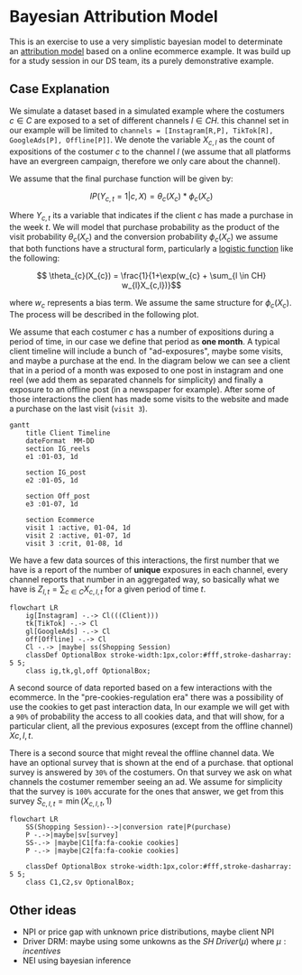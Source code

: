 # Bayesian Attribution Model

This is an exercise to use a very simplistic bayesian model to determinate an [attribution model](https://en.wikipedia.org/wiki/Attribution_(marketing)) based on a online ecommerce example. It was build up for a study session in our DS team, its a purely demonstrative example.   

## Case Explanation 

We simulate a dataset based in a simulated example where the costumers $c \in C$ are exposed to a set of different channels $l \in CH$. this channel set in our example will be limited to `channels = [Instagram[R,P], TikTok[R], GoogleAds[P], Offline[P]]`. We denote the variable $X_{c,l}$ as the count of expositions of the costumer $c$ to the channel $l$ (we assume that all platforms have an evergreen campaign, therefore we only care about the channel). 

We assume that the final purchase function will be given by: 

$$ IP(Y_{c,t}=1|c,X) = \theta_{c}(X_{c})*\phi_{c}(X_{c})$$

Where $Y_{c,t}$ its a variable that indicates if the client $c$ has made a purchase in the week $t$. We will model that purchase probability as the product of the visit probability $\theta_{c}(X_{c})$ and the conversion probability $\phi_{c}(X_{c})$ we assume that both functions have a structural form, particularly a [logistic function](https://en.wikipedia.org/wiki/Logistic_regression) like the following:

$$  \theta_{c}(X_{c}) = \frac{1}{1+\exp(w_{c} + \sum_{l \in CH} w_{l}X_{c,l})}$$


where $w_{c}$ represents a bias term. We assume the same structure for $\phi_{c}(X_{c})$. The process will be described in the following plot. 

We assume that each costumer $c$ has a number of expositions during a period of time, in our case we define that period as **one month**. A typical client timeline will include a bunch of "ad-exposures", maybe some visits, and maybe a purchase at the end. In the diagram below we can see a client that in a period of a month was exposed to one post in instagram and one reel (we add them as separated channels for simplicity) and finally a exposure to an offline post (in a newspaper for example). After some of those interactions the client has made some visits to the website and made a purchase on the last visit (`visit 3`).  

```mermaid
gantt
    title Client Timeline
    dateFormat  MM-DD
    section IG_reels
    e1 :01-03, 1d
    
    section IG_post
    e2 :01-05, 1d

    section Off_post
    e3 :01-07, 1d
    
    section Ecommerce
    visit 1 :active, 01-04, 1d
    visit 2 :active, 01-07, 1d
    visit 3 :crit, 01-08, 1d
```

We have a few data sources of this interactions, the first number that we have is a report of the number of **unique** exposures in each channel, every channel reports that number in an aggregated way, so basically what we have is $Z_{l,t} = \sum_{c \in C}X_{c,l,t}$ for a given period of time $t$. 

```mermaid 
flowchart LR
    ig[Instagram] -.-> Cl(((Client)))
    tk[TikTok] -.-> Cl
    gl[GoogleAds] -.-> Cl
    off[Offline] -.-> Cl
    Cl -.-> |maybe| ss(Shopping Session)
    classDef OptionalBox stroke-width:1px,color:#fff,stroke-dasharray: 5 5;
    class ig,tk,gl,off OptionalBox;
```


A second source of data reported based on a few interactions with the ecommerce. In the "pre-cookies-regulation era" there was a possibility of use the cookies to get past interaction data, In our example we will get with a `90%` of probability the access to all cookies data, and that will show, for a particular client, all the previous exposures (except from the offline channel) $X{c,l,t}$. 

There is a second source that might reveal the offline channel data. We have an optional survey that is shown at the end of a purchase. that optional survey is answered by `30%` of the costumers. On that survey we ask on what channels the costumer remember seeing an ad. We assume for simplicity that the survey is `100%` accurate for the ones that answer, we get from this survey $S_{c,l,t} = \min({X_{c,l,t},1 })$

```mermaid 
flowchart LR
    SS(Shopping Session)-->|conversion rate|P(purchase)
    P -.->|maybe|sv[survey]
    SS-.-> |maybe|C1[fa:fa-cookie cookies]
    P -.-> |maybe|C2[fa:fa-cookie cookies]
    
    classDef OptionalBox stroke-width:1px,color:#fff,stroke-dasharray: 5 5;
    class C1,C2,sv OptionalBox;
```

## Other ideas

- NPI or price gap with unknown price distributions, maybe client NPI
- Driver DRM: maybe using some unkowns as the $SH~Driver(\mu)$ where $\mu: incentives$
- NEI using bayesian inference

